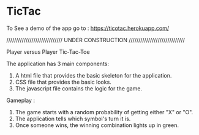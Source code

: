 # TicTac

To See a demo of the app go to : https://ticotac.herokuapp.com/

/////////////////////////////  UNDER CONSTRUCTION  /////////////////////////////

Player versus Player Tic-Tac-Toe

The application has 3 main components: 

1. A html file that provides the basic skeleton for the application.
2. CSS file that provides the basic looks.
3. The javascript file contains the logic for the game. 


Gameplay :

1. The game starts with a random probability of getting either "X" or "O".
2. The application tells which symbol's turn it is.
3. Once someone wins, the winning combination lights up in green.
